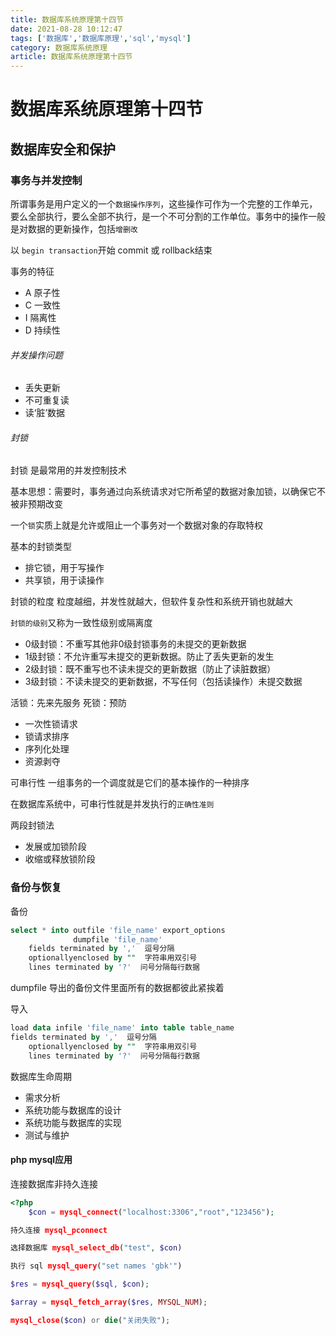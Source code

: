 ```yaml
---
title: 数据库系统原理第十四节
date: 2021-08-28 10:12:47
tags: ['数据库','数据库原理','sql','mysql']
category: 数据库系统原理
article: 数据库系统原理第十四节
---
```


# 数据库系统原理第十四节

## 数据库安全和保护

### 事务与并发控制

所谓事务是用户定义的一个`数据操作序列`，这些操作可作为一个完整的工作单元，要么全部执行，要么全部不执行，是一个不可分割的工作单位。事务中的操作一般是对数据的更新操作，包括`增删改`

以 `begin transaction`开始
commit 或 rollback结束

事务的特征 
- A 原子性
- C 一致性
- I 隔离性
- D 持续性

###### 并发操作问题

- 丢失更新
- 不可重复读
- 读‘脏’数据

###### 封锁

封锁 是最常用的并发控制技术

基本思想：需要时，事务通过向系统请求对它所希望的数据对象加锁，以确保它不被非预期改变

一个`锁`实质上就是允许或阻止一个事务对一个数据对象的存取特权

基本的封锁类型
- 排它锁，用于写操作
- 共享锁，用于读操作

封锁的粒度
粒度越细，并发性就越大，但软件复杂性和系统开销也就越大

`封锁的级别`又称为一致性级别或隔离度
- 0级封锁：不重写其他非0级封锁事务的未提交的更新数据
- 1级封锁：不允许重写未提交的更新数据。防止了丢失更新的发生
- 2级封锁：既不重写也不读未提交的更新数据（防止了读脏数据）
- 3级封锁：不读未提交的更新数据，不写任何（包括读操作）未提交数据

活锁：先来先服务
死锁：预防
- 一次性锁请求
- 锁请求排序
- 序列化处理
- 资源剥夺

可串行性
一组事务的一个调度就是它们的基本操作的一种排序

在数据库系统中，可串行性就是并发执行的`正确性准则`

两段封锁法
- 发展或加锁阶段
- 收缩或释放锁阶段

### 备份与恢复

备份
```SQL
select * into outfile 'file_name' export_options  
              dumpfile 'file_name'
    fields terminated by ','  逗号分隔
    optionallyenclosed by ""  字符串用双引号
    lines terminated by '?'  问号分隔每行数据
```

dumpfile 导出的备份文件里面所有的数据都彼此紧挨着

导入

```SQL
load data infile 'file_name' into table table_name
fields terminated by ','  逗号分隔
    optionallyenclosed by ""  字符串用双引号
    lines terminated by '?'  问号分隔每行数据
```

数据库生命周期
- 需求分析
- 系统功能与数据库的设计
- 系统功能与数据库的实现
- 测试与维护


#### php mysql应用

连接数据库非持久连接
```PHP
<?php
    $con = mysql_connect("localhost:3306","root","123456");

持久连接 mysql_pconnect

选择数据库 mysql_select_db("test", $con)

执行 sql mysql_query("set names 'gbk'")

$res = mysql_query($sql, $con);

$array = mysql_fetch_array($res, MYSQL_NUM);

mysql_close($con) or die("关闭失败");
```




